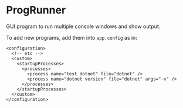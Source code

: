 # ProgRunner

GUI program to run multiple console windows and show output.

To add new programs, add them into `app.config` as in:

```
<configuration>
  <!-- etc -->
  <custom>
    <startupProcesses>
      <processes>
        <process name="test dotnet" file="dotnet" />
        <process name="dotnet version" file="dotnet" args="-v" />
      </processes>
    </startupProcesses>
  </custom>
</configuration>
```
